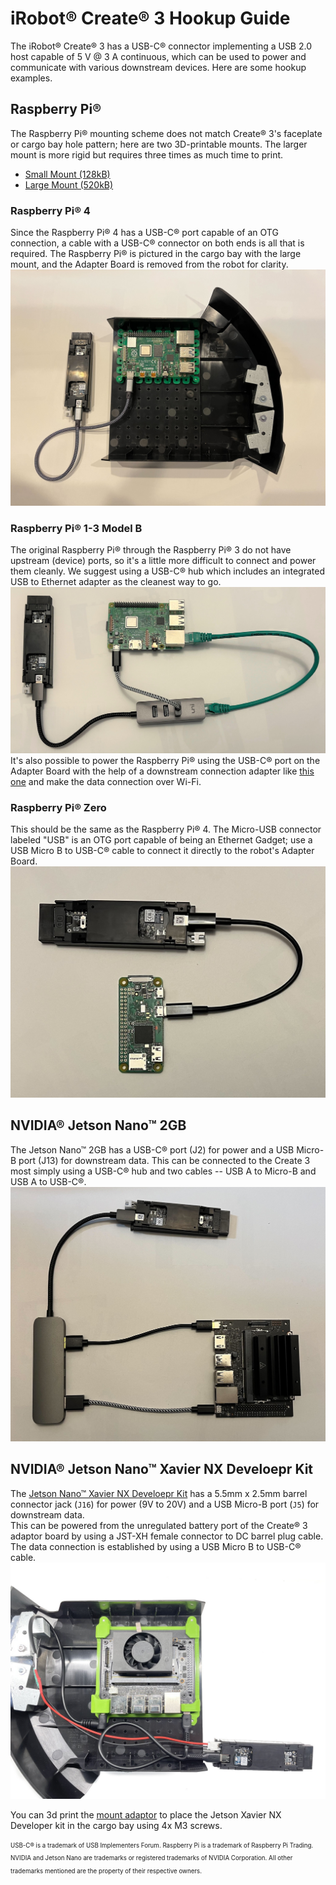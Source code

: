 # iRobot® Create® 3 Hookup Guide

The iRobot® Create® 3 has a USB-C® connector implementing a USB 2.0 host capable of 5 V @ 3 A continuous, which can be used to power and communicate with various downstream devices.
Here are some hookup examples.

## Raspberry Pi®
The Raspberry Pi® mounting scheme does not match Create® 3's faceplate or cargo bay hole pattern; here are two 3D-printable mounts.
The larger mount is more rigid but requires three times as much time to print.

* [Small Mount (128kB)](data/C3-RPi-Mount-Small-20211022.stl)
* [Large Mount (520kB)](data/C3-RPi-Mount-20211022.stl)

### Raspberry Pi® 4
Since the Raspberry Pi® 4 has a USB-C® port capable of an OTG connection, a cable with a USB-C® connector on both ends is all that is required.
The Raspberry Pi® is pictured in the cargo bay with the large mount, and the Adapter Board is removed from the robot for clarity.
![Hookup diagram for Raspberry Pi® 4](data/hookup_pi4.jpg "Raspberry Pi® 4")

### Raspberry Pi® 1-3 Model B
The original Raspberry Pi® through the Raspberry Pi® 3 do not have upstream (device) ports, so it's a little more difficult to connect and power them cleanly.
We suggest using a USB-C® hub which includes an integrated USB to Ethernet adapter as the cleanest way to go.
![Hookup diagram for Raspberry Pi® 3B](data/hookup_pi3b.jpg "Raspberry Pi® 3B")
It's also possible to power the Raspberry Pi® using the USB-C® port on the Adapter Board with the help of a downstream connection adapter like [this one](https://www.adafruit.com/product/4090) and make the data connection over Wi-Fi.

### Raspberry Pi® Zero
This should be the same as the Raspberry Pi® 4.
The Micro-USB connector labeled "USB" is an OTG port capable of being an Ethernet Gadget; use a USB Micro B to USB-C® cable to connect it directly to the robot's Adapter Board.
![Hookup diagram for Raspberry Pi® Zero](data/hookup_piZ.jpg "Raspberry Pi® Zero")

## NVIDIA® Jetson Nano™ 2GB
The Jetson Nano™ 2GB has a USB-C® port (J2) for power and a USB Micro-B port (J13) for downstream data.
This can be connected to the Create 3 most simply using a USB-C® hub and two cables -- USB A to Micro-B and USB A to USB-C®.
![Hookup diagram for Jetson Nano™](data/hookup_nano2gb.jpg "Jetson Nano™ 2GB")

## NVIDIA® Jetson Nano™ Xavier NX Develoepr Kit
The [Jetson Nano™ Xavier NX Develoepr Kit](https://developer.nvidia.com/embedded/jetson-xavier-nx-devkit) has a 5.5mm x 2.5mm barrel connector jack (`J16`) for power (9V to 20V) and a USB Micro-B port (`J5`) for downstream data.<br>
This can be powered from the unregulated battery port of the Create® 3  adaptor board by using a JST-XH female connector to DC barrel plug cable.
The data connection is established by using a USB Micro B to USB-C® cable.
![Hookup diagram for Jetson Xavier NX Developer Kit](data/hookup_jetson_xavier_nx.jpg "Jetson Nano™ Xavier NX Developer Kit")

You can 3d print the [mount adaptor](data/C3-JetsonXavierNX-Mount_CSI-down.3mf) to place the Jetson Xavier NX Developer kit in the cargo bay using 4x M3 screws.

<sub><sup>USB-C® is a trademark of USB Implementers Forum. Raspberry Pi is a trademark of Raspberry Pi Trading. NVIDIA and Jetson Nano are trademarks or registered trademarks of NVIDIA Corporation. All other trademarks mentioned are the property of their respective owners.</sup></sub>
